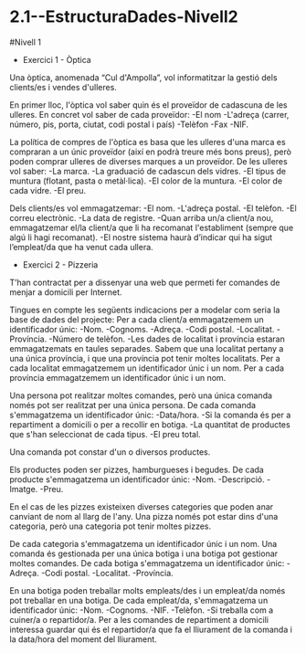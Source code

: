 # 2.1--EstructuraDades-Nivell2

#Nivell 1

- Exercici 1 - Òptica
  
Una òptica, anomenada “Cul d'Ampolla”, vol informatitzar la gestió dels clients/es i vendes d'ulleres.

En primer lloc, l'òptica vol saber quin és el proveïdor de cadascuna de les ulleres. En concret vol saber de cada proveïdor:
-El nom
-L'adreça (carrer, número, pis, porta, ciutat, codi postal i país)
-Telèfon
-Fax
-NIF.

La política de compres de l'òptica es basa que les ulleres d'una marca es compraran a un únic proveïdor (així en podrà treure més bons preus), però poden comprar ulleres de diverses marques a un proveïdor. De les ulleres vol saber:
-La marca.
-La graduació de cadascun dels vidres.
-El tipus de muntura (flotant, pasta o metàl·lica).
-El color de la muntura.
-El color de cada vidre.
-El preu.

Dels clients/es vol emmagatzemar:
-El nom.
-L'adreça postal.
-El telèfon.
-El correu electrònic.
-La data de registre.
-Quan arriba un/a client/a nou, emmagatzemar el/la client/a que li ha recomanat l'establiment (sempre que algú li hagi recomanat).
-El nostre sistema haurà d’indicar qui ha sigut l’empleat/da que ha venut cada ullera.

- Exercici 2 - Pizzeria
  
T’han contractat per a dissenyar una web que permeti fer comandes de menjar a domicili per Internet.

Tingues en compte les següents indicacions per a modelar com seria la base de dades del projecte:
Per a cada client/a emmagatzemem un identificador únic:
-Nom.
-Cognoms.
-Adreça.
-Codi postal.
-Localitat.
-Província.
-Número de telèfon.
-Les dades de localitat i província estaran emmagatzemats en taules separades. Sabem que una localitat pertany a una única província, i que una província pot tenir moltes localitats. Per a cada localitat emmagatzemem un identificador únic i un nom. Per a cada província emmagatzemem un identificador únic i un nom.

Una persona pot realitzar moltes comandes, però una única comanda només pot ser realitzat per una única persona. De cada comanda s'emmagatzema un identificador únic:
-Data/hora.
-Si la comanda és per a repartiment a domicili o per a recollir en botiga.
-La quantitat de productes que s'han seleccionat de cada tipus.
-El preu total.

Una comanda pot constar d'un o diversos productes.


Els productes poden ser pizzes, hamburgueses i begudes. De cada producte s'emmagatzema un identificador únic:
-Nom.
-Descripció.
-Imatge.
-Preu.

En el cas de les pizzes existeixen diverses categories que poden anar canviant de nom al llarg de l'any. Una pizza només pot estar dins d'una categoria, però una categoria pot tenir moltes pizzes.


De cada categoria s'emmagatzema un identificador únic i un nom. Una comanda és gestionada per una única botiga i una botiga pot gestionar moltes comandes. De cada botiga s'emmagatzema un identificador únic:
-Adreça.
-Codi postal.
-Localitat.
-Província.


En una botiga poden treballar molts empleats/des i un empleat/da només pot treballar en una botiga. De cada empleat/da, s'emmagatzema un identificador únic:
-Nom.
-Cognoms.
-NIF.
-Telèfon.
-Si treballa com a cuiner/a o repartidor/a. Per a les comandes de repartiment a domicili interessa guardar qui és el repartidor/a que fa el lliurament de la comanda i la data/hora del moment del lliurament.
